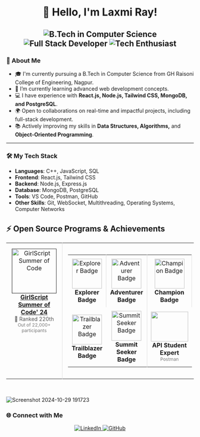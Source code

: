 
<h1 align="center">👋 Hello, I'm Laxmi Ray!</h1>

<h2 align="center"> 
  <img src="https://img.shields.io/badge/B.Tech%20in%20Computer%20Science-blue?style=flat-square&logo=graduation-cap&logoColor=white" alt="B.Tech in Computer Science">
  <img src="https://img.shields.io/badge/Full%20Stack%20Developer-orange?style=flat-square&logo=javascript&logoColor=white" alt="Full Stack Developer">
  <img src="https://img.shields.io/badge/Tech%20Enthusiast-green?style=flat-square&logo=rocket&logoColor=white" alt="Tech Enthusiast">
</h2>


### 🚀 About Me

- 🎓 I'm currently pursuing a B.Tech in Computer Science from GH Raisoni College of Engineering, Nagpur.
- 🌱 I’m currently learning advanced web development concepts.
- 💻 I have experience with **React.js, Node.js, Tailwind CSS, MongoDB, and PostgreSQL**.
- 🌍 Open to collaborations on real-time and impactful projects, including full-stack development.
- 📚 Actively improving my skills in **Data Structures, Algorithms,** and **Object-Oriented Programming**.

---

### 🛠️ My Tech Stack

- **Languages**: C++, JavaScript, SQL
- **Frontend**: React.js, Tailwind CSS
- **Backend**: Node.js, Express.js
- **Database**: MongoDB, PostgreSQL
- **Tools**: VS Code, Postman, GitHub
- **Other Skills**: Git, WebSocket, Multithreading, Operating Systems, Computer Networks

## :zap: Open Source Programs & Achievements

<div align="center">
  <table>
    <tr align="center">
      <td style="border-right: 1px solid #dddddd; padding: 15px;" valign="top" width="50%">
        <a href="">
          <img src="https://github.com/ananyag309/ananyag309/blob/main/gssoc.png" alt="GirlScript Summer of Code" width="120" />
          <br>
          <strong>GirlScript Summer of Code' 24</strong>
        </a>
        <br>
        <span style="font-size: 14px; color: #555555;">🏅 Ranked 220th</span>
        <br>
        <span style="font-size: 12px; color: #777777;">
	  Out of 22,000+ participants<br>
        </span>
      </td>
      <td style="padding: 15px;" valign="top" width="50%">
        <table>
          <tr align="center">
            <td style="border-right: 1px solid #dddddd; padding: 10px;" width="100">
              <img src="https://github.com/ananyag309/ananyag309/blob/main/Explorer%20Badge.png" alt="Explorer Badge" width="80" />
              <br>
              <strong>Explorer Badge</strong>
            </td>
            <td style="border-right: 1px solid #dddddd; padding: 10px;" width="100">
              <img src="https://github.com/ananyag309/ananyag309/blob/main/Adventurer%20Badge.png" alt="Adventurer Badge" width="80" />
              <br>
              <strong>Adventurer Badge</strong>
            </td>
            <td style="border-right: 1px solid #dddddd; padding: 10px;" width="100">
              <img src="https://github.com/ananyag309/ananyag309/blob/main/Champion%20Badge.png" alt="Champion Badge" width="80" />
              <br>
              <strong>Champion Badge</strong>
            </td>
          </tr>
          <tr align="center">
             <td style="padding: 10px;" width="100">
              <img src="https://github.com/ananyag309/ananyag309/blob/main/Trailblazer%20Badge.png" alt="Trailblazer Badge" width="80" />
              <br>
              <strong>Trailblazer Badge</strong>
            </td>
            <td style="border-right: 1px solid #dddddd; padding: 10px;" width="100">
              <img src="https://github.com/ananyag309/ananyag309/blob/main/Summit%20Seeker%20Badge.png" alt="Summit Seeker Badge" width="80" />
              <br>
              <strong>Summit Seeker Badge</strong>
            </td>
            <td style="padding: 10px;" width="100">
             <img src="https://raw.githubusercontent.com/GSSoC24/Postman-Challenge/main/docs/assets/Postman%20White.png" width="100px" height="80px" />      
              <br>
              <strong>API Student Expert</strong>
              <br>
              <span style="font-size: 12px; color: #777777;">Postman</span>
            </td>
          </tr>
        </table>
      </td>
    </tr>
  </table>
</div>

<br>


![Screenshot 2024-10-29 191723](https://github.com/user-attachments/assets/4e12a1cc-3de1-4f84-aba2-e6709c73f1b5)


### 🌐 Connect with Me

<p align="center">
  <a href="https://www.linkedin.com/in/your-linkedin" target="_blank">
    <img src="https://img.shields.io/badge/LinkedIn-blue?style=for-the-badge&logo=linkedin" alt="LinkedIn">
  </a>
<a href="https://github.com/Laxmi01345" target="_blank">
  <img src="https://img.shields.io/badge/GitHub-181717?style=for-the-badge&logo=github&logoColor=white" alt="GitHub">
</a>


</p>


